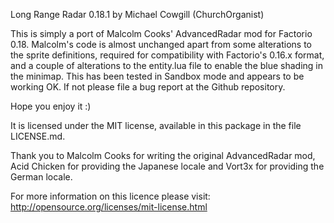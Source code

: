 Long Range Radar 0.18.1 by Michael Cowgill (ChurchOrganist)

This is simply a port of Malcolm Cooks' AdvancedRadar mod for Factorio 0.18.
Malcolm's code is almost unchanged apart from some alterations to the sprite definitions, required for compatibility with Factorio's 0.16.x format, and a couple of alterations to the entity.lua file to enable the blue shading in the minimap. 
This has been tested in Sandbox mode and appears to be working OK.
If not please file a bug report at the Github repository.

Hope you enjoy it :)

It is licensed under the MIT license, available in this package in the file  LICENSE.md.

Thank you to Malcolm Cooks for writing the original AdvancedRadar mod, Acid Chicken for providing the Japanese locale
and Vort3x for providing the German locale.

For more information on this licence please visit: http://opensource.org/licenses/mit-license.html
